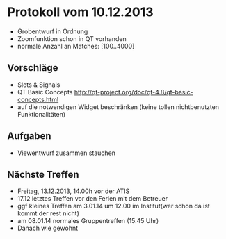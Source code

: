 ﻿Protokoll vom 10.12.2013
========================
- Grobentwurf in Ordnung
- Zoomfunktion schon in QT vorhanden
- normale Anzahl an Matches: [100..4000]

Vorschläge
--------------
- Slots & Signals
- QT Basic Concepts http://qt-project.org/doc/qt-4.8/qt-basic-concepts.html
- auf die notwendigen Widget beschränken (keine tollen nichtbenutzten Funktionalitäten)


Aufgaben
--------
- Viewentwurf zusammen stauchen

Nächste Treffen
----------------

- Freitag, 13.12.2013, 14.00h vor der ATIS
- 17.12 letztes Treffen vor den Ferien mit dem Betreuer 
- ggf kleines Treffen am 3.01.14 um 12.00 im Institut(wer schon da ist kommt der rest nicht)
- am 08.01.14 normales Gruppentreffen (15.45 Uhr)
- Danach wie gewohnt

